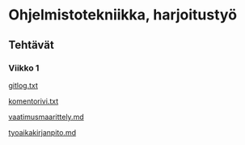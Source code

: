 # Ohjelmistotekniikka, harjoitustyö
## Tehtävät
### Viikko 1
[gitlog.txt](https://github.com/hakkajoe/ot-harjoitusty-/blob/main/laskarit/viikko1/gitlog.txt)

[komentorivi.txt](https://github.com/hakkajoe/ot-harjoitusty-/blob/main/laskarit/viikko1/komentorivi.txt)

[vaatimusmaarittely.md](https://github.com/hakkajoe/ot-harjoitusty-/blob/main/dokumentaatio/vaatimusmaarittely.md)

[tyoaikakirjanpito.md](https://github.com/hakkajoe/ot-harjoitusty-/blob/main/dokumentaatio/tyoaikakirjanpito.md)
